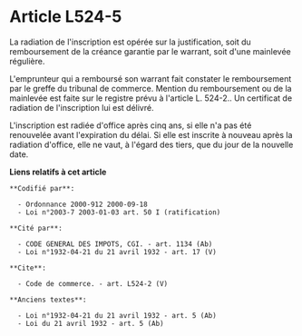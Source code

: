 # Article L524-5

La radiation de l'inscription est opérée sur la justification, soit du remboursement de la créance garantie par le warrant,
soit d'une mainlevée régulière.

L'emprunteur qui a remboursé son warrant fait constater le remboursement par le greffe du tribunal de commerce. Mention du
remboursement ou de la mainlevée est faite sur le registre prévu à l'article L. 524-2.. Un certificat de radiation de
l'inscription lui est délivré.

L'inscription est radiée d'office après cinq ans, si elle n'a pas été renouvelée avant l'expiration du délai. Si elle est
inscrite à nouveau après la radiation d'office, elle ne vaut, à l'égard des tiers, que du jour de la nouvelle date.

**Liens relatifs à cet article**

	**Codifié par**:

	  - Ordonnance 2000-912 2000-09-18
	  - Loi n°2003-7 2003-01-03 art. 50 I (ratification)

	**Cité par**:

	  - CODE GENERAL DES IMPOTS, CGI. - art. 1134 (Ab)
	  - Loi n°1932-04-21 du 21 avril 1932 - art. 17 (V)

	**Cite**:

	  - Code de commerce. - art. L524-2 (V)

	**Anciens textes**:

	  - Loi n°1932-04-21 du 21 avril 1932 - art. 5 (Ab)
	  - Loi du 21 avril 1932 - art. 5 (Ab)
